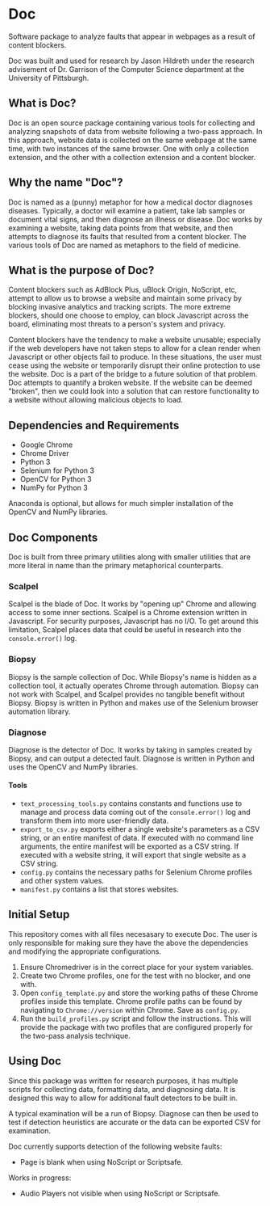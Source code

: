 # Doc
Software package to analyze faults that appear in webpages as a result of content blockers.

Doc was built and used for research by Jason Hildreth under the research advisement of Dr. Garrison of the Computer Science department at the University of Pittsburgh. 

## What is Doc? 
Doc is an open source package containing various tools for collecting and analyzing snapshots of data from website following a two-pass approach. In this approach, website data is collected on the same webpage at the same time, with two instances of the same browser. One with only a collection extension, and the other with a collection extension and a content blocker. 

## Why the name "Doc"?
Doc is named as a (punny) metaphor for how a medical doctor diagnoses diseases. Typically, a doctor will examine a patient, take lab samples or document vital signs, and then diagnose an illness or disease. Doc works by examining a website, taking data points from that website, and then attempts to diagnose its faults that resulted from a content blocker. The various tools of Doc are named as metaphors to the field of medicine.

## What is the purpose of Doc?
Content blockers such as AdBlock Plus, uBlock Origin, NoScript, etc, attempt to allow us to browse a website and maintain some privacy by blocking invasive analytics and tracking scripts. The more extreme blockers, should one choose to employ, can block Javascript across the board, eliminating most threats to a person's system and privacy. 

Content blockers have the tendency to make a website unusable; especially if the web developers have not taken steps to allow for a clean render when Javascript or other objects fail to produce. In these situations, the user must cease using the website or temporarily disrupt their online protection to use the website. Doc is a part of the bridge to a future solution of that problem. Doc attempts to quantify a broken website. If the website can be deemed "broken", then we could look into a solution that can restore functionality to a website without allowing malicious objects to load. 

## Dependencies and Requirements
- Google Chrome
- Chrome Driver
- Python 3
- Selenium for Python 3
- OpenCV for Python 3
- NumPy for Python 3

Anaconda is optional, but allows for much simpler installation of the OpenCV and NumPy libraries. 

## Doc Components
Doc is built from three primary utilities along with smaller utilities that are more literal in name than the primary metaphorical counterparts. 

### Scalpel
Scalpel is the blade of Doc. It works by "opening up" Chrome and allowing access to some inner sections. Scalpel is a Chrome extension written in Javascript. For security purposes, Javascript has no I/O. To get around this limitation, Scalpel places data that could be useful in research into the ```console.error()``` log. 

### Biopsy
Biopsy is the sample collection of Doc. While Biopsy's name is hidden as a collection tool, it actually operates Chrome through automation. Biopsy can not work with Scalpel, and Scalpel provides no tangible benefit without Biopsy. Biopsy is written in Python and makes use of the Selenium browser automation library. 

### Diagnose
Diagnose is the detector of Doc. It works by taking in samples created by Biopsy, and can output a detected fault. Diagnose is written in Python and uses the OpenCV and NumPy libraries. 

#### Tools
- ```text_processing_tools.py``` contains constants and functions use to manage and process data coming out of the ```console.error()``` log and transform them into more user-friendly data. 
- ```export_to_csv.py``` exports either a single website's parameters as a CSV string, or an entire manifest of data. If executed with no command line arguments, the entire manifest will be exported as a CSV string. If executed with a website string, it will export that single website as a CSV string. 
- ```config.py``` contains the necessary paths for Selenium Chrome profiles and other system values. 
- ```manifest.py``` contains a list that stores websites.  


## Initial Setup
This repository comes with all files necesasary to execute Doc. The user is only responsible for making sure they have the above the dependencies and modifying the appropriate configurations. 

1. Ensure Chromedriver is in the correct place for your system variables. 
2. Create two Chrome profiles, one for the test with no blocker, and one with. 
3. Open ```config_template.py``` and store the working paths of these Chrome profiles inside this template. Chrome profile paths can be found by navigating to ```Chrome://version``` within Chrome. Save as ```config.py```.
4. Run the ```build_profiles.py``` script and follow the instructions. This will provide the package with two profiles that are configured properly for the two-pass analysis technique. 


## Using Doc
Since this package was written for research purposes, it has multiple scripts for collecting data, formatting data, and diagnosing data. It is designed this way to allow for additional fault detectors to be built in. 

A typical examination will be a run of Biopsy. Diagnose can then be used to test if detection heuristics are accurate or the data can be exported CSV for examination. 

Doc currently supports detection of the following website faults:
- Page is blank when using NoScript or Scriptsafe. 

Works in progress:
- Audio Players not visible when using NoScript or Scriptsafe. 
